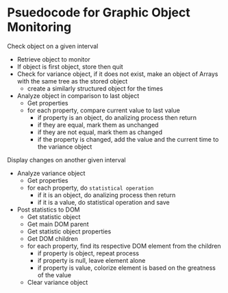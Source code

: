 # Psuedocode for Graphic Object Monitoring

Check object on a given interval

 - Retrieve object to monitor
 - If object is first object, store then quit
 - Check for variance object, if it does not exist, make an object of Arrays with the same tree as the stored object
     - create a similarly structured object for the times
 - Analyze object in comparison to last object
     - Get properties
     - for each property, compare current value to last value
         - if property is an object, do analizing process then return
         - if they are equal, mark them as unchanged
         - if they are not equal, mark them as changed
         - if the property is changed, add the value and the current time to the variance object

Display changes on another given interval

 - Analyze variance object
     - Get properties
     - for each property, do `statistical operation`
         - if it is an object, do analizing process then return
         - if it is a value, do statistical operation and save
 - Post statistics to DOM
     - Get statistic object
     - Get main DOM parent
     - Get statistic object properties
     - Get DOM children
     - for each property, find its respective DOM element from the children
         - if property is object, repeat process
         - if property is null, leave element alone
         - if property is value, colorize element is based on the greatness of the value
     - Clear variance object
